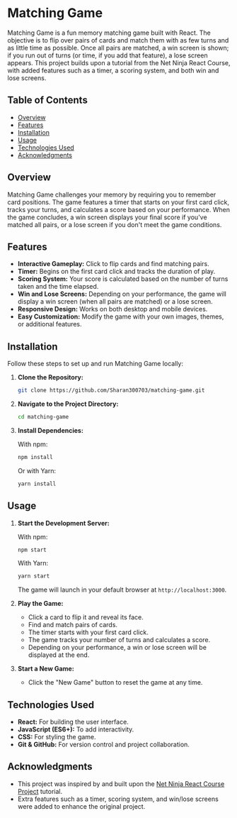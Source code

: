 # Matching Game

Matching Game is a fun memory matching game built with React. The objective is to flip over pairs of cards and match them with as few turns and as little time as possible. Once all pairs are matched, a win screen is shown; if you run out of turns (or time, if you add that feature), a lose screen appears. This project builds upon a tutorial from the Net Ninja React Course, with added features such as a timer, a scoring system, and both win and lose screens.

## Table of Contents

- [Overview](#overview)
- [Features](#features)
- [Installation](#installation)
- [Usage](#usage)
- [Technologies Used](#technologies-used)
- [Acknowledgments](#acknowledgments)

## Overview

Matching Game challenges your memory by requiring you to remember card positions. The game features a timer that starts on your first card click, tracks your turns, and calculates a score based on your performance. When the game concludes, a win screen displays your final score if you've matched all pairs, or a lose screen if you don't meet the game conditions.

## Features

- **Interactive Gameplay:** Click to flip cards and find matching pairs.
- **Timer:** Begins on the first card click and tracks the duration of play.
- **Scoring System:** Your score is calculated based on the number of turns taken and the time elapsed.
- **Win and Lose Screens:** Depending on your performance, the game will display a win screen (when all pairs are matched) or a lose screen.
- **Responsive Design:** Works on both desktop and mobile devices.
- **Easy Customization:** Modify the game with your own images, themes, or additional features.

## Installation

Follow these steps to set up and run Matching Game locally:

1. **Clone the Repository:**

   ```bash
   git clone https://github.com/Sharan300703/matching-game.git
   ```

2. **Navigate to the Project Directory:**

   ```bash
   cd matching-game
   ```

3. **Install Dependencies:**

   With npm:

   ```bash
   npm install
   ```

   Or with Yarn:

   ```bash
   yarn install
   ```

## Usage

1. **Start the Development Server:**

   With npm:

   ```bash
   npm start
   ```

   With Yarn:

   ```bash
   yarn start
   ```

   The game will launch in your default browser at `http://localhost:3000`.

2. **Play the Game:**

   - Click a card to flip it and reveal its face.
   - Find and match pairs of cards.
   - The timer starts with your first card click.
   - The game tracks your number of turns and calculates a score.
   - Depending on your performance, a win or lose screen will be displayed at the end.

3. **Start a New Game:**

   - Click the "New Game" button to reset the game at any time.

## Technologies Used

- **React:** For building the user interface.
- **JavaScript (ES6+):** To add interactivity.
- **CSS:** For styling the game.
- **Git & GitHub:** For version control and project collaboration.

## Acknowledgments

- This project was inspired by and built upon the [Net Ninja React Course Project](https://www.youtube.com/c/TheNetNinja) tutorial.
- Extra features such as a timer, scoring system, and win/lose screens were added to enhance the original project.
